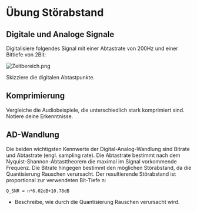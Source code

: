 # Übung Störabstand

## Digitale und Analoge Signale

Digitalisiere folgendes Signal mit einer Abtastrate von 200Hz und einer Bittiefe von 2Bit:

![Zeitbereich.png](Zeitbereich.png)

Skizziere die digitalen Abtastpunkte.

## Komprimierung

Vergleiche die Audiobeispiele, die unterschiedlich stark komprimiert sind.
Notiere deine Erkenntnisse.

## AD-Wandlung

Die beiden wichtigsten Kennwerte der Digital-Analog-Wandlung sind Bitrate und Abtastrate (engl. sampling rate).
Die Abtastrate bestimmt nach dem Nyquist-Shannon-Abtasttheorem die maximal im Signal vorkommende Frequenz.
Die Bitrate hingegen bestimmt den möglichen Störabstand, da die Quantisierung Rauschen verursacht.
Der resultierende Störabstand ist proportional zur verwendeten Bit-Tiefe n:

`Q_SNR = n*6.02dB+10.78dB`

- Beschreibe, wie durch die Quantisierung Rauschen verursacht wird.



